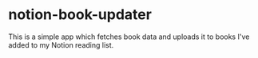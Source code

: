 # notion-book-updater

This is a simple app which fetches book data and uploads it to books I've added to my Notion reading list.
